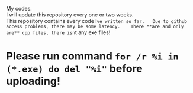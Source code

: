 My codes.  
I will update this repository every one or two weeks.  
This repository contains every code I`ve written so far.  
Due to github access problems, there may be some latency.   
There **are and only are** cpp files, there isn`t any exe files!
# Please run command `for /r %i in (*.exe) do del "%i"` before uploading!
